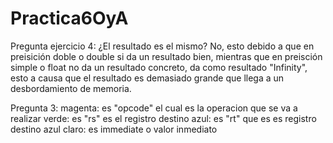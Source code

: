 # Practica6OyA
Pregunta ejercicio 4:
¿El resultado es el mismo? No, esto debido a que en preisición doble o double si da un resultado bien, mientras que en preisción simple o float no da un resultado concreto, da como resultado "Infinity", esto a causa que el resultado es demasiado grande que llega a un desbordamiento de memoria.

Pregunta 3:
magenta: es "opcode" el cual es la operacion que se va a realizar
verde: es "rs" es el registro destino 
azul: es "rt" que es es registro destino
azul claro: es immediate o valor inmediato
